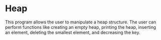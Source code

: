 # Heap

This program allows the user to manipulate a heap structure. The user can perform functions like creating an empty heap, printing the heap, inserting
an element, deleting the smallest element, and decreasing the key.
